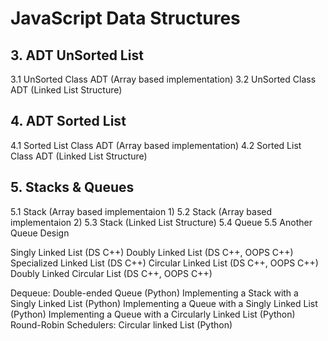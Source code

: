 # JavaScript Data Structures

## 3. ADT UnSorted List

3.1 UnSorted Class ADT (Array based implementation)
3.2 UnSorted Class ADT (Linked List Structure)

## 4. ADT Sorted List

4.1 Sorted List Class ADT (Array based implementation)
4.2 Sorted List Class ADT (Linked List Structure)

## 5. Stacks & Queues

5.1 Stack (Array based implementaion 1)
5.2 Stack (Array based implementaion 2)
5.3 Stack (Linked List Structure)
5.4 Queue
5.5 Another Queue Design

Singly Linked List (DS C++)
Doubly Linked List (DS C++, OOPS C++)
Specialized Linked List (DS C++)
Circular Linked List (DS C++, OOPS C++)
Doubly Linked Circular List (DS C++, OOPS C++)

Dequeue: Double-ended Queue (Python)
Implementing a Stack with a Singly Linked List (Python)
Implementing a Queue with a Singly Linked List (Python)
Implementing a Queue with a Circularly Linked List (Python)
Round-Robin Schedulers: Circular linked List (Python)
